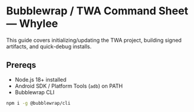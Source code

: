 # Bubblewrap / TWA Command Sheet — Whylee

This guide covers initializing/updating the TWA project, building signed artifacts, and quick-debug installs.

## Prereqs
- Node.js 18+ installed
- Android SDK / Platform Tools (`adb`) on PATH
- Bubblewrap CLI

```bash
npm i -g @bubblewrap/cli
